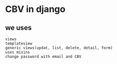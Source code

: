 # CBV in django

## we uses

```
views
templateview
generic views(updat, list, delete, detail, form)
uses mixins
change password with email and CBV

```
